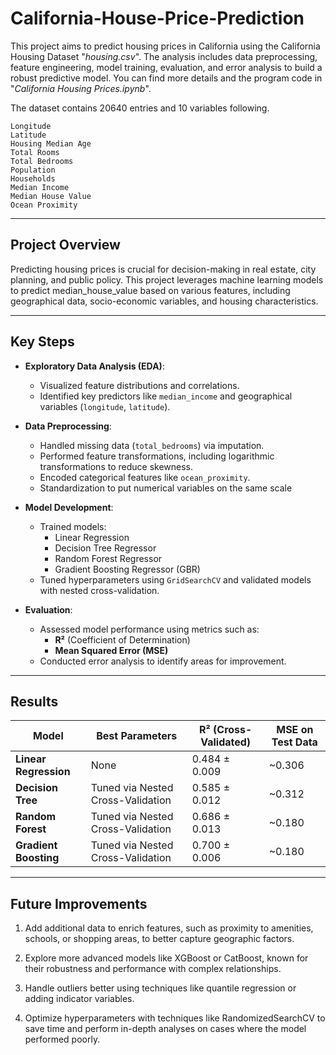 # California-House-Price-Prediction

This project aims to predict housing prices in California using the California Housing Dataset "_housing.csv_". The analysis includes data preprocessing, feature engineering, model training, evaluation, and error analysis to build a robust predictive model. You can find more details and the program code in "_California Housing Prices.ipynb_".

The dataset contains 20640 entries and 10 variables following.

    Longitude
    Latitude
    Housing Median Age
    Total Rooms
    Total Bedrooms
    Population
    Households
    Median Income
    Median House Value
    Ocean Proximity

---

## **Project Overview**

Predicting housing prices is crucial for decision-making in real estate, city planning, and public policy. This project leverages machine learning models to predict median_house_value based on various features, including geographical data, socio-economic variables, and housing characteristics.

---

## **Key Steps**

- **Exploratory Data Analysis (EDA)**:
  - Visualized feature distributions and correlations.
  - Identified key predictors like `median_income` and geographical variables (`longitude`, `latitude`).

- **Data Preprocessing**:
  - Handled missing data (`total_bedrooms`) via imputation.
  - Performed feature transformations, including logarithmic transformations to reduce skewness.
  - Encoded categorical features like `ocean_proximity`.
  - Standardization to put numerical variables on the same scale     

- **Model Development**:
  - Trained models:
    - Linear Regression
    - Decision Tree Regressor
    - Random Forest Regressor
    - Gradient Boosting Regressor (GBR)
  - Tuned hyperparameters using `GridSearchCV` and validated models with nested cross-validation.

- **Evaluation**:
  - Assessed model performance using metrics such as:
    - **R²** (Coefficient of Determination)
    - **Mean Squared Error (MSE)**
  - Conducted error analysis to identify areas for improvement.

---

## **Results**

| Model                  | Best Parameters                               | R² (Cross-Validated) | MSE on Test Data |
|------------------------|-----------------------------------------------|----------------------|------------------|
| **Linear Regression**  | None                                         | 0.484 ± 0.009       | ~0.306           |
| **Decision Tree**      |Tuned via Nested Cross-Validation       | 0.585 ± 0.012       | ~0.312           |
| **Random Forest**      | Tuned via Nested Cross-Validation       | 0.686 ± 0.013       | ~0.180           |
| **Gradient Boosting**  | Tuned via Nested Cross-Validation            | 0.700 ± 0.006       | ~0.180           |

---

## **Future Improvements**

1. Add additional data to enrich features, such as proximity to amenities, schools, or shopping areas, to better capture geographic factors.
    
2. Explore more advanced models like XGBoost or CatBoost, known for their robustness and performance with complex relationships.
    
3. Handle outliers better using techniques like quantile regression or adding indicator variables.
    
4. Optimize hyperparameters with techniques like RandomizedSearchCV to save time and perform in-depth analyses on cases where the model performed poorly.
